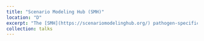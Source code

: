 ```yaml
---
title: "Scenario Modeling Hub (SMH)"
location: "D"
excerpt: "The [SMH](https://scenariomodelinghub.org/) pathogen-specific projections provide real-time modeling evidence aiming to support ongoing public health needs. SMH currently produces projections for COVID-19, seasonal influenza, and Respiratory Syncytial Virus (RSV), each addressing different public health questions and uncertainties.<br/><img src='https://raw.githubusercontent.com/bikaiming93/bikaiming93.github.io/master/images/Re4.png?raw=true' alt='Digital Twin Project Image'>"
collection: talks
---
```

